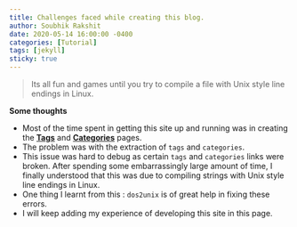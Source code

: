 ```yaml
---
title: Challenges faced while creating this blog. 
author: Soubhik Rakshit
date: 2020-05-14 16:00:00 -0400
categories: [Tutorial]
tags: [jekyll]
sticky: true
---
```


> Its all fun and games until you try to compile a file with Unix style line endings in Linux.

**Some thoughts**

* Most of the time spent in getting this site up and running was in creating the [**Tags**](tabs/tags/) and [**Categories**](tabs/categories/) pages.
* The problem was with the extraction of `tags` and `categories`.
* This issue was hard to debug as certain `tags` and `categories` links were broken. After spending some embarrassingly large amount of time, I finally understood that this was due to compiling strings with Unix style line endings in Linux.
* One thing I learnt from this : `dos2unix` is of great help in fixing these errors.
* I will keep adding my experience of developing this site in this page.